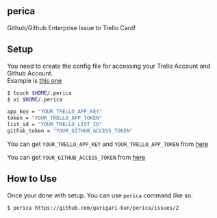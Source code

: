 ## perica

Github/Github Enterprise Issue to Trello Card!

## Setup

You need to create the config file for accessing your Trello Account and Github Account.  
Example is [this one](https://github.com/garigari-kun/perica/blob/master/example/.perica)
``` sh
$ touch $HOME/.perica
$ vi $HOME/.perica

app_key = "YOUR_TRELLO_APP_KEY"
token = "YOUR_TRELLO_APP_TOKEN"
list_id = "YOUR_TRELLO_LIST_ID"
github_token = "YOUR_GITHUB_ACCESS_TOKEN"
```

You can get ` YOUR_TRELLO_APP_KEY ` and ` YOUR_TRELLO_APP_TOKEN ` from [here](https://trello.com/app-key)

You can get ` YOUR_GITHUB_ACCESS_TOKEN ` from [here](https://github.com/settings/tokens)

## How to Use
Once your done with setup. You can use ` perica ` command like so.
```
$ perica https://github.com/garigari-kun/perica/issues/2
```
